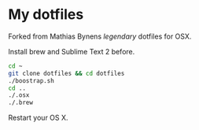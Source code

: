 # My dotfiles

Forked from Mathias Bynens _legendary_ dotfiles for OSX.

Install brew and Sublime Text 2 before.
```bash
cd ~
git clone dotfiles && cd dotfiles
./boostrap.sh
cd ..
./.osx
./.brew
```
Restart your OS X.

